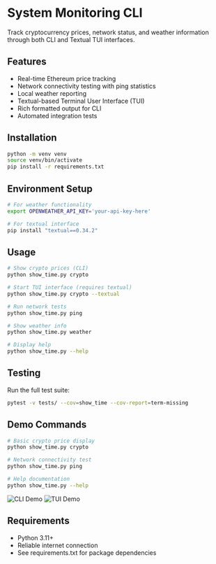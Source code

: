 # System Monitoring CLI

Track cryptocurrency prices, network status, and weather information through both CLI and Textual TUI interfaces.

## Features

- Real-time Ethereum price tracking
- Network connectivity testing with ping statistics
- Local weather reporting
- Textual-based Terminal User Interface (TUI)
- Rich formatted output for CLI
- Automated integration tests

## Installation

```bash
python -m venv venv
source venv/bin/activate
pip install -r requirements.txt
```

## Environment Setup

```bash
# For weather functionality
export OPENWEATHER_API_KEY='your-api-key-here'

# For textual interface
pip install "textual==0.34.2"
```

## Usage

```bash
# Show crypto prices (CLI)
python show_time.py crypto

# Start TUI interface (requires textual)
python show_time.py crypto --textual

# Run network tests
python show_time.py ping

# Show weather info
python show_time.py weather

# Display help
python show_time.py --help
```

## Testing

Run the full test suite:
```bash
pytest -v tests/ --cov=show_time --cov-report=term-missing
```

## Demo Commands

```bash
# Basic crypto price display
python show_time.py crypto

# Network connectivity test
python show_time.py ping

# Help documentation
python show_time.py --help
```

![CLI Demo](https://via.placeholder.com/600by200.png?text=System+Monitoring+CLI)
![TUI Demo](https://via.placeholder.com/600by200.png?text=Textual+Interface)

## Requirements

- Python 3.11+
- Reliable internet connection
- See requirements.txt for package dependencies
